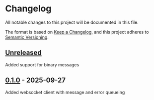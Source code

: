 # Changelog

All notable changes to this project will be documented in this file.

The format is based on [Keep a Changelog](https://keepachangelog.com/en/1.1.0/),
and this project adheres to [Semantic Versioning](https://semver.org/spec/v2.0.0.html).

## [Unreleased](https://github.com/JustinHuPrime/ws-queue-web/compare/v0.1.0...HEAD)

Added support for binary messages

## [0.1.0](https://github.com/JustinHuPrime/ws-queue-web/releases/tag/v0.1.0) - 2025-09-27

Added websocket client with message and error queueing
